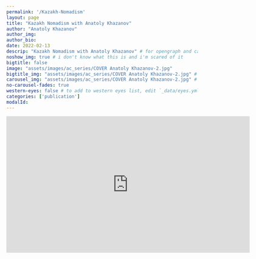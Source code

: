 ```yaml
---
permalink: '/Kazakh-Nomadism'
layout: page
title: "Kazakh Nomadism with Anatoly Khazanov"
author: "Anatoly Khazanov"
author_img:
author_bio:
date: 2022-02-13
descrip: "Kazakh Nomadism with Anatoly Khazanov" # for opengraph and carousel
noshow_img: true # i don't know what this is and i'm scared of it
bigtitle: false
image: "assets/images/ac_series/COVER Anatoly Khazanov-2.jpg"
bigtitle_img: "assets/images/ac_series/COVER Anatoly Khazanov-2.jpg" # for opengraph
carousel_img: "assets/images/ac_series/COVER Anatoly Khazanov-2.jpg" # for carousel
no-carousel-fades: true
western-eyes: false # to add to western eyes list, edit `_data/eyes.yml`
categories: ['publication']
modalId:
---
```


<div class="images-group">
<div class="d-flex flex-row justify-content-center">
<iframe src="https://player.vimeo.com/video/677187536?h=8e7e4889bf" width="640" height="360" frameborder="0" allow="autoplay; fullscreen; picture-in-picture" allowfullscreen></iframe>
</div>
</div>
